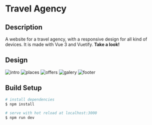# Travel Agency
## Description

A website for a travel agency, with a responsive design for all kind of devices. It is made with Vue 3 and Vuetify. **Take a look!**

## Design

![intro](public/intro.jpg)
![places](public/places.jpg)
![offers](public/offers.jpg)
![galery](public/galery.jpg)
![footer](public/footer.jpg)

## Build Setup

```bash
# install dependencies
$ npm install

# serve with hot reload at localhost:3000
$ npm run dev
```